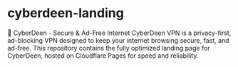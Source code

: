 # cyberdeen-landing
🚀 CyberDeen - Secure &amp; Ad-Free Internet CyberDeen VPN is a privacy-first, ad-blocking VPN designed to keep your internet browsing secure, fast, and ad-free. This repository contains the fully optimized landing page for CyberDeen, hosted on Cloudflare Pages for speed and reliability.

